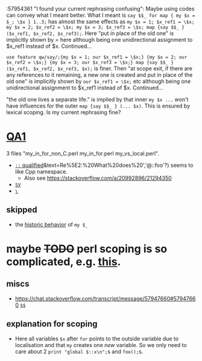 :57954361 "I found your current rephrasing confusing": Maybe using codes can convey what I meant better. What I meant is `say $$_ for map { my $x = $_; \$x } 1..3;` has almost the same effects as `my $x = 1; $x_ref1 = \$x; my $x = 2; $x_ref2 = \$x; my $x = 3; $x_ref3 = \$x; map {say $$_ } ($x_ref1, $x_ref2, $x_ref3);`. Here "put in place of the old one" is implicitly shown by = here although being one unidirectional assignment to $x_ref1 instead of $x. Continued...

`use feature qw/say/;{my $x = 1; our $x_ref1 = \$x;} {my $x = 2; our $x_ref2 = \$x;} {my $x = 3; our $x_ref3 = \$x;} map {say $$_ } ($x_ref1, $x_ref2, $x_ref3, $x);` is finer. Then "at scope exit, if there are any references to it remaining, a new one is created and put in place of the old one" is implicitly shown by `our $x_ref1 = \$x;` etc although being one unidirectional assignment to $x_ref1 instead of $x. Continued...

"the old one lives a separate life." is implied by that inner `my $x ...` won't have influences for the outer `map {say $$_ } (... $x)`. This is ensured by lexical scoping. Is my current rephrasing fine?
# [QA1](https://stackoverflow.com/q/79492046/21294350)
3 files "my_in_for_non_C.perl  my_in_for.perl  my_vs_local.perl".
- [`::` qualified](https://www.perlmonks.org/?node_id=1143881#:~:text=Replies%20are%20listed%20'Best%20First,'@::foo'?&text=Hello%20jmeek%2C%20and%20welcome%20to%20the%20Monastery!&text=In%20all%20cases%2C%20x%20is,preventing%20errors%20from%20use%20strict.)&text=Re%5E2:%20What%20does%20','@::foo'?) seems to like Cpp namespace.
  - Also see https://stackoverflow.com/a/20992896/21294350
- [`SV`](https://perldoc.perl.org/perlguts)
- [`\`](https://stackoverflow.com/a/4173751/21294350)
## skipped
- the [historic behavior](https://stackoverflow.com/a/61026549/21294350) of `my $_`

# maybe ~~TODO~~ perl scoping is so complicated, e.g. [this](https://stackoverflow.com/q/79495318/21294350).
## miscs
- https://chat.stackoverflow.com/transcript/message/57947660#57947660
  [`$$`](https://stackoverflow.com/a/28936629/21294350)
## explanation for scoping
- Here all variables `$x` after `for` points to the outside variable due to localisation and that `my` creates one *new* variable.
  So we only need to care about 2 `print "global $::x\n";`s and `foo();`s.
